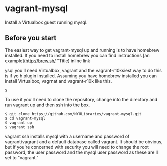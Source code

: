 # vagrant-mysql
Install a Virtualbox guest running mysql.

## Before you start

The easiest way to get vagrant-mysql up and running is to have homebrew installed.  If you need to install homebrew you can find instructions [an example](http://brew.sh/ "Title) inline link

ysql you'll need Virtualbox, vagrant and the vagrant-r10ksiest way to do this is if yo h plugin installed.  Assuming you have homebrew installed you can install Virtualbox, vagrnat and vagrant-r10k like this.

    $

To use it you'll need to clone the repository, change into the directory and run vagrant up and then ssh into the box.

    $ git clone https://github.com/NYULibraries/vagrant-mysql.git
    $ cd vagrant-mysql
    $ vagrant up
    $ vagrant ssh
  
  
vagrant ssh installs mysql with a username and password of vagrant/vagrant and a default database called vagrant.  It should be obvious, but if you're concerned with security you will need to change the root password, the user password and the mysql user password as these are ll set to "vagrant."
